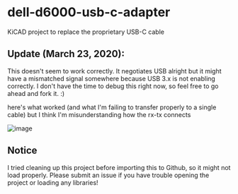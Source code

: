 # dell-d6000-usb-c-adapter
KiCAD project to replace the proprietary USB-C cable

## Update (March 23, 2020):
This doesn't seem to work correctly. It negotiates USB alright but it might have a mismatched signal somewhere because USB 3.x is not enabling correctly. I don't have the time to debug this right now, so feel free to go ahead and fork it. :)

here's what worked (and what I'm failing to transfer properly to a single cable) but I think I'm misunderstanding how the rx-tx connects

![image](https://user-images.githubusercontent.com/4730591/178408469-d9f57309-fb6d-45d1-958c-06b19a271700.png)

## Notice

I tried cleaning up this project before importing this to Github, so it might not load properly. Please submit an issue if you have trouble opening the project or loading any libraries!
